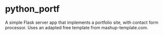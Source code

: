 # python_portf

A simple Flask server app that implements a portfolio site, with contact form processor. Uses an adapted free template from mashup-template.com.
